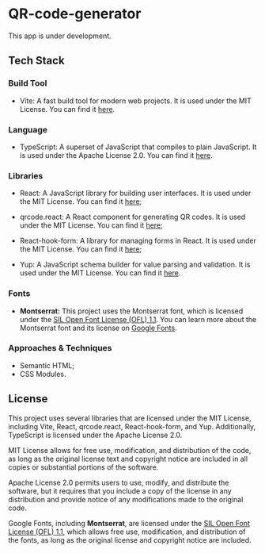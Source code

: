 # QR-code-generator

This app is under development.

## Tech Stack

### Build Tool
- Vite: A fast build tool for modern web projects. It is used under the MIT License. You can find it [here](https://github.com/vitejs/vite/blob/main/LICENSE).

### Language
- TypeScript: A superset of JavaScript that compiles to plain JavaScript. It is used under the Apache License 2.0. You can find it [here](https://github.com/microsoft/TypeScript/blob/main/LICENSE.txt).

### Libraries
- React: A JavaScript library for building user interfaces. It is used under the MIT License. You can find it [here](https://github.com/facebook/react/blob/main/LICENSE);
  
- qrcode.react: A React component for generating QR codes. It is used under the MIT License. You can find it [here](https://github.com/zpao/qrcode.react/blob/master/LICENSE);
  
- React-hook-form: A library for managing forms in React. It is used under the MIT License. You can find it [here](https://github.com/react-hook-form/react-hook-form/blob/master/LICENSE);
  
- Yup: A JavaScript schema builder for value parsing and validation. It is used under the MIT License. You can find it [here](https://github.com/jquense/yup/blob/master/LICENSE.md).

### Fonts
- **Montserrat:** This project uses the Montserrat font, which is licensed under the [SIL Open Font License (OFL) 1.1](https://scripts.sil.org/cms/scripts/page.php?item_id=OFL). You can learn more about the Montserrat font and its license on [Google Fonts](https://fonts.google.com/specimen/Montserrat).

### Approaches & Techniques
- Semantic HTML;
- CSS Modules.

## License
This project uses several libraries that are licensed under the MIT License, including Vite, React, qrcode.react, React-hook-form, and Yup. Additionally, TypeScript is licensed under the Apache License 2.0.

MIT License allows for free use, modification, and distribution of the code, as long as the original license text and copyright notice are included in all copies or substantial portions of the software.

Apache License 2.0 permits users to use, modify, and distribute the software, but it requires that you include a copy of the license in any distribution and provide notice of any modifications made to the original code.

Google Fonts, including **Montserrat**, are licensed under the [SIL Open Font License (OFL) 1.1](https://scripts.sil.org/cms/scripts/page.php?item_id=OFL), which allows free use, modification, and distribution of the fonts, as long as the original license and copyright notice are included.

